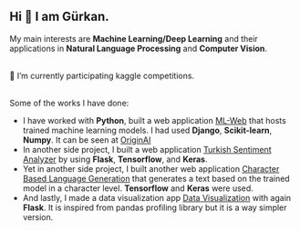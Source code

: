 ## Hi 👋 I am Gürkan.

My main interests are **Machine Learning/Deep Learning** and their applications in **Natural Language Processing** and **Computer Vision**.<br /><br />

🌱 I’m currently participating kaggle competitions.<br /><br />

Some of the works I have done:

- I have worked with **Python**, built a web application [ML-Web](https://github.com/gurkandyilmaz/ml-website) that hosts trained machine learning models. I had used **Django**, **Scikit-learn**, **Numpy**. It can be seen at [OriginAI](http://originai.herokuapp.com/)
- In another side project, I built a web application [Turkish Sentiment Analyzer](https://github.com/gurkandyilmaz/sentiment) by using **Flask**, **Tensorflow**, and **Keras**.
- Yet in another side project, I built another web application [Character Based Language Generation](https://github.com/gurkandyilmaz/language_generation) that generates a text based on the trained model in a character level. **Tensorflow** and **Keras** were used.
- And lastly, I made a data visualization app [Data Visualization](https://github.com/gurkandyilmaz/data_visualization) with again **Flask**. It is inspired from pandas profiling library but it is a way simpler version.

<!-- 
## 💻 Work Stats

![Gurkans's Github stats](https://github-readme-stats.vercel.app/api?username=gurkandyilmaz&show_icons=true)
-->

<!--
- 🔭 I’m currently working on ...
- 🌱 I’m currently learning 
- 👯 I’m looking to collaborate on ...
- 🤔 I’m looking for help with ...
- 💬 Ask me about ...
- 📫 How to reach me: ...
- 😄 Pronouns: ...
- ⚡ Fun fact: ...

-->
